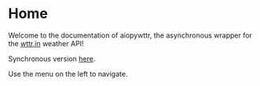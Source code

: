 # Home

Welcome to the documentation of aiopywttr, the asynchronous wrapper for the [wttr.in](https://wttr.in) weather API!

Synchronous version [here](https://github.com/monosans/pywttr).

Use the menu on the left to navigate.
